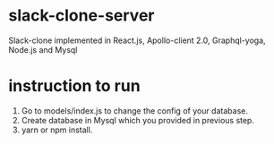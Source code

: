 # slack-clone-server
Slack-clone implemented in React.js, Apollo-client 2.0,  Graphql-yoga, Node.js and Mysql

# instruction to run
1. Go to models/index.js to change the config of your database.
2. Create database in Mysql which you provided in previous step.
3. yarn or npm install.



